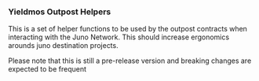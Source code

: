 ### Yieldmos Outpost Helpers

This is a set of helper functions to be used by the outpost contracts when interacting with the Juno Network. This should increase ergonomics arounds juno destination projects.

Please note that this is still a pre-release version and breaking changes are expected to be frequent
